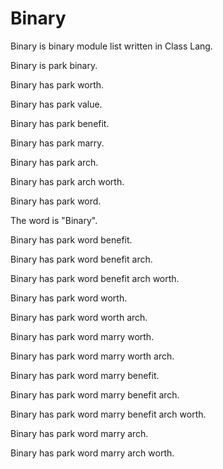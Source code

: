 # Binary

Binary is binary module list written in Class Lang.

Binary is park binary.

Binary has park worth.

Binary has park value.

Binary has park benefit.

Binary has park marry.

Binary has park arch. 

Binary has park arch worth. 

Binary has park word.

The word is "Binary".

Binary has park word benefit.

Binary has park word benefit arch.

Binary has park word benefit arch worth.

Binary has park word worth.

Binary has park word worth arch.

Binary has park word marry worth.

Binary has park word marry worth arch.

Binary has park word marry benefit.

Binary has park word marry benefit arch.

Binary has park word marry benefit arch worth.

Binary has park word marry arch.

Binary has park word marry arch worth.